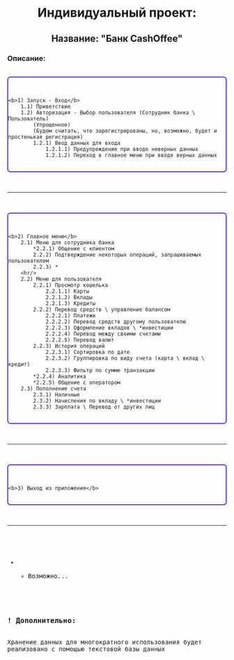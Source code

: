 <h1 style="text-align: center;">Индивидуальный проект:</h1>
<h2 style="text-align: center;">Название: "Банк CashOffee"</h2>

<h3>Описание:</h3>
<pre>

<div style="border: 2px solid #5020F0; border-radius: 7px;">

    <b>1) Запуск - Вход</b>
        1.1) Приветствие
        1.2) Авторизация - Выбор пользователя (Сотрудник банка \ Пользователь)
            (Упрощенное)
            (Будем считать, что зарегистрированы, но, возможно, будет и простенькая регистрация)
            1.2.1) Ввод данных для входа
                1.2.1.1) Предупреждение при вводе неверных данных
                1.2.1.2) Переход в главное меню при вводе верных данных

</div>

<hr/>

<div style="border: 2px solid #5020F0; border-radius: 7px;">

    <b>2) Главное меню</b>
        2.1) Меню для сотрудника банка
            *2.2.1) Общение с клиентом
            2.2.2) Подтверждение некоторых операций, запрашиваемых пользователем
            2.2.3) *
        <hr/>
        2.2) Меню для пользователя
            2.2.1) Просмотр кошелька
                2.2.1.1) Карты
                2.2.1.2) Вклады
                2.2.1.3) Кредиты
            2.2.2) Перевод средств \ управление балансом
                2.2.2.1) Платежи
                2.2.2.2) Перевод средств другому пользователю
                2.2.2.3) Оформление вкладов \ *инвестиции
                2.2.2.4) Перевод между своими счетами
                2.2.2.5) Перевод валют
            2.2.3) История операций
                2.2.3.1) Сортировка по дате
                2.2.3.2) Группировка по виду счета (карта \ вклад \ кредит) 
                2.2.3.3) Фильтр по сумме транзакции
            *2.2.4) Аналитика
            *2.2.5) Общение с оператором
        2.3) Пополнение счета
            2.3.1) Наличные
            2.3.2) Начисления по вкладу \ *инвестиции
            2.3.3) Зарплата \ Перевод от других лиц

</div>

<hr/>

<div style="border: 2px solid #5020F0; border-radius: 7px;">

    <b>3) Выход из приложения</b>

</div>

<hr/>

* - Возможно...

<h3>! Дополнительно:</h3>
Хранение данных для многократного использования будет
реализовано с помощью текстовой базы данных

</pre>